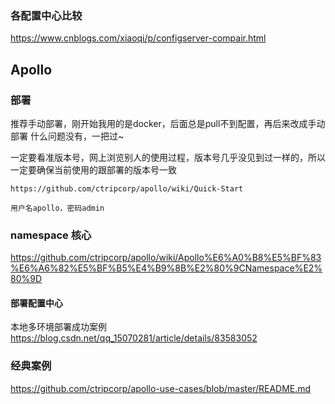 ### 各配置中心比较
https://www.cnblogs.com/xiaoqi/p/configserver-compair.html

## Apollo

### 部署
推荐手动部署，刚开始我用的是docker，后面总是pull不到配置，再后来改成手动部署
什么问题没有，一把过~

一定要看准版本号，网上浏览别人的使用过程，版本号几乎没见到过一样的，所以一定要确保当前使用的跟部署的版本号一致

`https://github.com/ctripcorp/apollo/wiki/Quick-Start`
```text
用户名apollo，密码admin
```



### namespace 核心
https://github.com/ctripcorp/apollo/wiki/Apollo%E6%A0%B8%E5%BF%83%E6%A6%82%E5%BF%B5%E4%B9%8B%E2%80%9CNamespace%E2%80%9D

#### 部署配置中心
本地多环境部署成功案例
https://blog.csdn.net/qq_15070281/article/details/83583052


### 经典案例
https://github.com/ctripcorp/apollo-use-cases/blob/master/README.md




